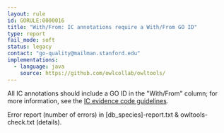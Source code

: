 ```yaml
---
layout: rule
id: GORULE:0000016
title: "With/From: IC annotations require a With/From GO ID"
type: report
fail_mode: soft
status: legacy
contact: "go-quality@mailman.stanford.edu"
implementations:
  - language: java 
    source: https://github.com/owlcollab/owltools/
---
```

All IC annotations should include a GO ID in the "With/From" column; for
more information, see the [IC evidence code
guidelines](http://wiki.geneontology.org/index.php/Inferred_by_Curator_(IC)).

Error report (number of errors) in [db_species]-report.txt & owltools-check.txt (details).
